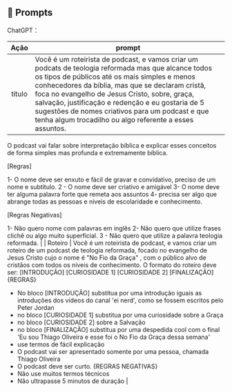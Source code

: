 ## 🧠 Prompts


ChatGPT：

|   Ação   | prompt                                                                                                                                                                                                                                                                         |
| :------: | ------------------------------------------------------------------------------------------------------------------------------------------------------------------------------------------------------------------------------------------------------------------------------ |
|  título  | Você é um roteirista de podcast, e vamos criar um podcats de teologia reformada mas que alcance todos os tipos de públicos até os mais simples e menos conhecedores da bíblia, mas que se declaram cristã, foca no evangelho de Jesus Cristo, sobre, graça, salvação, justificação e redenção e eu gostaria de 5 sugestões de nomes criativos para um podcast e que tenha algum trocadilho ou algo referente a esses assuntos.

O podcast vai falar sobre interpretação bíblica e explicar esses conceitos de forma simples mas profunda e extremamente bíblica. 

[Regras] 

1- O nome deve ser enxuto e fácil de gravar e convidativo, preciso de um nome e subtítulo. 2 - O nome deve ser criativo e amigável 
3- O nome deve ter alguma palavra forte que remeta aos assuntos 
4- precisa ser algo que abrange todas as pessoas e níveis de escolaridade e conhecimento. 

[Regras Negativas] 

1- Não quero nome com palavras em inglês
2- Não quero que utilize frases clichê ou algo muito superficial. 
3 - Não quero que utilize a palavra teologia reformada.                                                        |
| Roteiro | Você é um roteirista de podcast, e vamos criar um roteiro de um podcast de teologia reformada, focado no evangelho de Jesus Cristo cujo o nome é "No Fio da Graça" , com o público alvo de cristãos com todos os níveis de conhecimento.
O formato do roteiro deve ser:
[INTRODUÇÃO]
[CURIOSIDADE 1]
[CURIOSIDADE 2]
[FINALIZAÇÃO]
{REGRAS}
- No bloco [INTRODUÇÃO] substitua por uma introdução iguais as introduções dos vídeos do canal 'ei nerd', como se fossem escritos pelo Peter Jordan
- no bloco [CURIOSIDADE 1] substitua por uma curiosidade sobre a Graça
- no bloco [CURIOSIDADE 2] sobre a Salvação
- no bloco [FINALIZAÇÃO] substitua por uma despedida cool com o final 'Eu sou Thiago Oliveira e esse foi o No Fio da Graça dessa semana'
- use termos de fácil explicação
- O podcast vai ser apresentado somente por uma pessoa, chamada Thiago Oliveira
- O podcast deve ser curto.
{REGRAS NEGATIVAS}
- Não use muitos termos técnicos
- Não ultrapasse 5 minutos de duração
 |

